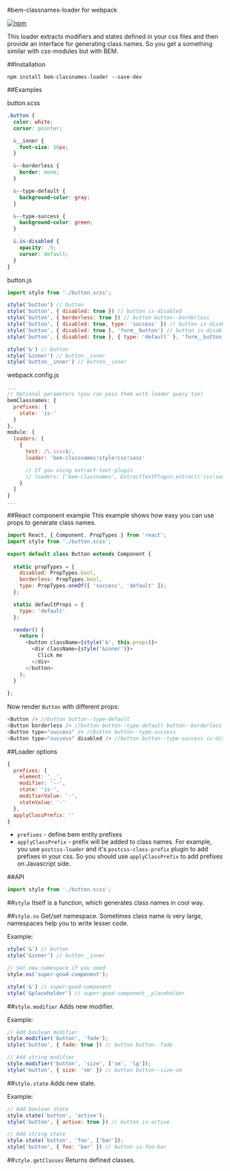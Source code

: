 #bem-classnames-loader for webpack

[![npm](https://img.shields.io/npm/v/bem-classnames-loader.svg?maxAge=2592000)](https://www.npmjs.com/package/bem-classnames-loader)

This loader extracts modifiers and states defined in your css files and then provide an interface for generating class names. So you get a something similar with css-modules but with BEM.

##Installation
```
npm install bem-classnames-loader --save-dev
```

##Examples

button.scss
```scss
.button {
  color: white;
  cursor: pointer;

  &__inner {
    font-size: 16px;
  }

  &--borderless {
    border: none;
  }

  &--type-default {
    background-color: gray;
  }

  &--type-success {
    background-color: green;
  }

  &.is-disabled {
    opacity: .5;
    cursor: default;
  }
}
```

button.js
```js
import style from './button.scss';

style('button') // button
style('button', { disabled: true }) // button is-disabled
style('button', { borderless: true }) // button button--borderless
style('button', { disabled: true, type: 'success' }) // button is-disabled button--type-success
style('button', { disabled: true }, 'form__button') // button is-disabled form__button
style('button', { disabled: true }, { type: 'default' }, 'form__button') // button is-disabled button--type-default form__button

style('&') // button
style('&inner') // button__inner
style('button__inner') // button__inner
```

webpack.config.js
```js
...
// Optional parameters (you can pass them with loader query too)
bemClassnames: {
  prefixes: {
    state: 'is-'
  }
},
module: {
  loaders: [
    {
      test: /\.scss$/,
      loader: 'bem-classnames!style!css!sass'

      // If you using extract-text-plugin
      // loaders: ['bem-classnames', ExtractTextPlugin.extract('css!sass')]
    }
  ]
}
...
```

##React component example
This example shows how easy you can use props to generate class names. 

```js
import React, { Component, PropTypes } from 'react';
import style from './button.scss';

export default class Button extends Component {
    
  static propTypes = {
    disabled: PropTypes.bool,
    borderless: PropTypes.bool,
    type: PropTypes.oneOf([ 'success', 'default' ]);
  };

  static defaultProps = {
    type: 'default'
  };

  render() {
    return (
      <button className={style('&', this.props)}>
        <div className={style('&inner')}>
          Click me
        </div>
      </button>
    );
  }
  
};
```

Now render `Button` with different props:

```js
<Button /> //button button--type-default
<Button borderless /> //button button--type-default button--borderless
<Button type="success" /> //button button--type-success
<Button type="success" disabled /> //button button--type-success is-disabled
```

<a name="loader-options"></a>
##Loader options

```js
{
  prefixes: {
    element: '__',
    modifier: '--',
    state: 'is-',
    modifierValue: '-',
    stateValue: '-'
  },
  applyClassPrefix: ''
}
```

- `prefixes` - define bem entity prefixes
- `applyClassPrefix` - prefix will be added to class names. For example, you use `postcss-loader` and it's `postcss-class-prefix` plugin to add prefixes in your css. So you should use `applyClassPrefix` to add prefixes on Javascript side.

##API 
```js
import style from './button.scss';
```
##`style` 
Itself is a function, which generates class names in cool way.

##`style.ns` 
Get/set namespace. Sometimes class name is very large, namespaces help you to write lesser code.

Example:
```js
style('&') // button
style('&inner') // button__inner

// Set new namespace if you need
style.ns('super-good-component');

style('&') // super-good-component
style('&placeholder') // super-good-component__placeholder
```

##`style.modifier`
Adds new modifier.

Example: 
```js
// Add boolean modifier
style.modifier('button', 'fade');
style('button', { fade: true }) // button button--fade

// Add string modifier
style.modifier('button', 'size', ['sm', 'lg']);
style('button', { size: 'sm' }) // button button--size-sm
```

##`style.state`
Adds new state.

Example: 
```js
// Add boolean state
style.state('button', 'active');
style('button', { active: true }) // button is-active

// Add string state
style.state('button', 'foo', ['bar']);
style('button', { foo: 'bar' }) // button is-foo-bar
```

##`style.getClasses` 
Returns defined classes.
